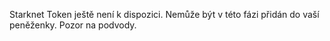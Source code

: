 Starknet Token ještě není k dispozici. Nemůže být v této fázi přidán do vaší peněženky. Pozor na podvody.